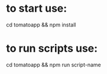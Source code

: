 # to start use: 

cd tomatoapp && npm install

# to run scripts use:

cd tomatoapp && npm run script-name
